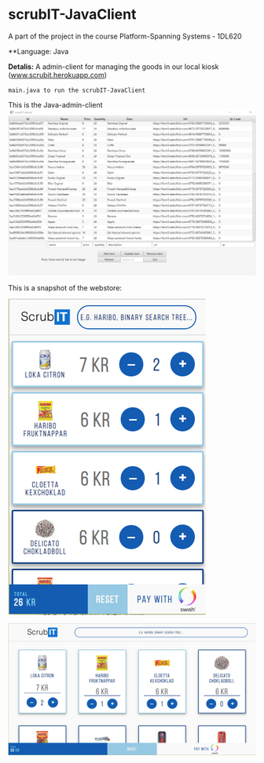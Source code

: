 # scrubIT-JavaClient #
A part of the project in the course Platform-Spanning Systems - 1DL620

**Language: Java

**Detalis:** A admin-client for managing the goods in our local kiosk (www.scrubit.herokuapp.com)

	main.java to run the scrubIT-JavaClient

This is the Java-admin-client
![dm](https://github.com/JohanWindahl/scrubIT-JavaClient/blob/master/img/example.gif)



This is a snapshot of the webstore:

![dm](https://github.com/JohanWindahl/scrubIT-JavaClient/blob/master/img/store1.png)

![dm](https://github.com/JohanWindahl/scrubIT-JavaClient/blob/master/img/store2.png)



